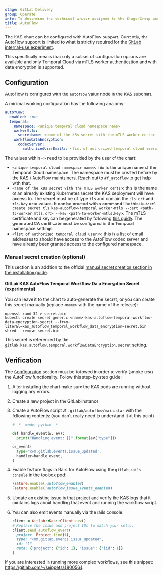 ```yaml
---
stage: GitLab Delivery
group: Operate
info: To determine the technical writer assigned to the Stage/Group associated with this page, see https://handbook.gitlab.com/handbook/product/ux/technical-writing/#assignments
title: AutoFlow
---
```


The KAS chart can be configured with AutoFlow support.
Currently, the AutoFlow support is limited to what is strictly required
for the [GitLab internal-use experiment](https://gitlab.com/groups/gitlab-org/-/epics/16181).

This specifically means that only a subset of configuration
options are available and only Temporal Cloud via
mTLS worker authentication and with data encryption
is supported.

## Configuration

AutoFlow is configured with the `autoflow` value node in the KAS subchart.

A minimal working configuration has the following anatomy:

```yaml
autoflow:
  enabled: true
  temporal:
    namespace: <unique temporal cloud namespace name>
    workerMtls:
      secretName: <name of the k8s secret with the mTLS worker certs>
    workflowDataEncryption:
      codecServer:
        authorizedUserEmails: <list of authorized temporal cloud users>
```

The values within `<>` need to be provided by the user of the chart:

- `<unique temporal cloud namespace name>`: this is the unique name of the
  Temporal Cloud namespace.
  The namespace must be created before by the KAS / AutoFlow maintainers.
  Reach out to `#f_autoflow` to get help with that.
- `<name of the k8s secret with the mTLS worker certs>`: this is the name of an
  already existing Kubernetes secret the KAS deployment will have access to.
  The secret must be of type `tls` and contain the `tls.crt` and `tls.key`
  data values. It can be created with a command like this:
  `kubectl create secret tls kas-autoflow-temporal-worker-mtls --cert <path-to-worker-mtls.crt> --key <path-to-worker-mtls.key>`.
  The mTLS certificate and key can be generated by following [this guide](https://docs.temporal.io/cloud/certificates#option-2-you-dont-have-certificate-management-infrastructure).
  The generated CA certificate must be configured in the Temporal namespace settings
- `<list of authorized temporal cloud users>`: this is a list of email
  addresses to should have access to the AutoFlow [codec server](https://docs.temporal.io/production-deployment/data-encryption)
  and have already been granted access to the configured namespace.

### Manual secret creation (optional)

This section is an addition to the official [manual secret creation section in the installation guide](../installation/secrets.md#manual-secret-creation-optional).

#### GitLab KAS AutoFlow Temporal Workflow Data Encryption Secret (experimental)

You can leave it to the chart to auto-generate the secret, or you can create this secret manually (replace `<name>` with the name of the release):

```shell
openssl rand 32 > secret.bin
kubectl create secret generic <name>-kas-autoflow-temporal-workflow-data-encryption-secret --from-literal=kas_autoflow_temporal_workflow_data_encryption=secret.bin
shred --remove secret.bin
```

This secret is referenced by the `gitlab.kas.autoflow.temporal.workflowDataEncryption.secret` setting.

## Verification

The [Configuration](#configuration) section must be followed in order
to verify (smoke test) the AutoFlow functionality.
Follow this step-by-step guide:

1. After installing the chart make sure the KAS pods are running without
   logging any errors.
1. Create a new project in the GitLab instance
1. Create a AutoFlow script at `.gitlab/autoflow/main.star` with the following
   contents: (you don't really need to understand it at this point)

   ```python
   # -*- mode: python -*-

   def handle_event(w, ev):
     print("Handling event: {}".format(ev["type"]))

   on_event(
     type="com.gitlab.events.issue_updated",
     handler=handle_event,
   )
   ```

1. Enable feature flags in Rails for AutoFlow using the `gitlab-rails console` in the toolbox pod:

   ```ruby
   Feature.enable(:autoflow_enabled)
   Feature.enable(:autoflow_issue_events_enabled)
   ```

1. Update an existing issue in that project and verify the KAS logs
   that it contains logs about handling that event and running the
   workflow script.

1. You can also emit events manually via the rails console.

   ```ruby
   client = Gitlab::Kas::Client.new()
   # Replace the issue and project IDs to match your setup.
   client.send_autoflow_event(
     project: Project.find(1),
     type: "com.gitlab.events.issue_updated",
     id: "1",
     data: {"project": {"id": 1}, "issue": {"iid": 1}}
   )
   ```

If you are interested in running more complex workflows,
see this snippet: <https://gitlab.com/-/snippets/4800564>.
